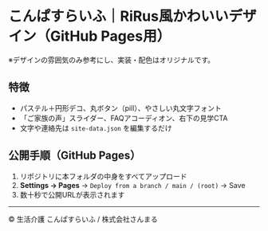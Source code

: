 
# こんぱすらいふ｜RiRus風かわいいデザイン（GitHub Pages用）

※デザインの雰囲気のみ参考にし、実装・配色はオリジナルです。

## 特徴
- パステル＋円形デコ、丸ボタン（pill）、やさしい丸文字フォント
- 「ご家族の声」スライダー、FAQアコーディオン、右下の見学CTA
- 文字や連絡先は `site-data.json` を編集するだけ

## 公開手順（GitHub Pages）
1. リポジトリに本フォルダの中身をすべてアップロード
2. **Settings → Pages** → `Deploy from a branch / main / (root)` → Save
3. 数十秒で公開URLが表示されます

---

© 生活介護 こんぱすらいふ / 株式会社さんまる
